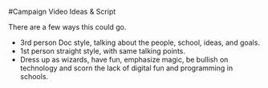 #Campaign Video Ideas & Script

There are a few ways this could go.

* 3rd person Doc style, talking about the people, school, ideas, and goals.
* 1st person straight style, with same talking points.
* Dress up as wizards, have fun, emphasize magic, be bullish on technology and scorn the lack of digital fun and programming in schools.
